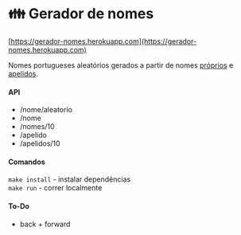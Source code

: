 # 👪 Gerador de nomes

[https://gerador-nomes.herokuapp.com](https://gerador-nomes.herokuapp.com)

Nomes portugueses aleatórios gerados a partir de nomes [próprios](https://github.com/centraldedados/nomes_proprios) e [apelidos](https://github.com/centraldedados/apelidos).

#### API

- /nome/aleatorio
- /nome  
- /nomes/10  
- /apelido  
- /apelidos/10  

#### Comandos

``make install`` - instalar dependências  
``make run`` - correr localmente  

#### To-Do

- back + forward